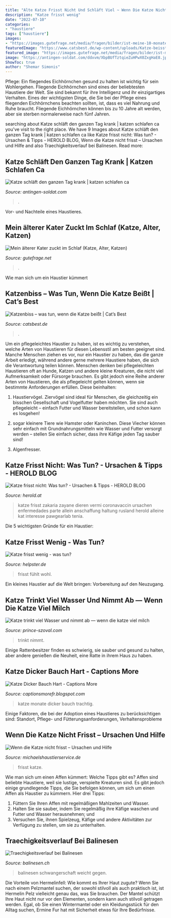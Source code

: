 ```yaml
---
title: "Alte Katze Frisst Nicht Und Schläft Viel ~ Wenn Die Katze Nicht Frisst – Ursachen Und Hilfe"
description: "Katze frisst wenig"
date: "2022-07-10"
categories:
- "haustiere"
tags: ["haustiere"]
images:
- "https://images.gutefrage.net/media/fragen/bilder/ist-meine-10-monate-alte-katze-traechtig/1_big.jpg?v=1527076779000"
featuredImage: "https://www.catsbest.de/wp-content/uploads/Katze-beisst-in-Hand_shutterstock_1617411478.jpg"
featured_image: "https://images.gutefrage.net/media/fragen/bilder/ist-meine-10-monate-alte-katze-traechtig/1_big.jpg?v=1527076779000"
image: "https://antingen-soldat.com/ddxvm/XbpBUfTztqieZuHPwX0ZxgHaE8.jpg"
ShowToc: true
author: "Shemar Simonis"
---
```



Pflege: Ein fliegendes Eichhörnchen gesund zu halten ist wichtig für sein Wohlergehen.
Fliegende Eichhörnchen sind eines der beliebtesten Haustiere der Welt. Sie sind bekannt für ihre Intelligenz und ihr einzigartiges Verhalten. Eines der wichtigsten Dinge, die Sie bei der Pflege eines fliegenden Eichhörnchens beachten sollten, ist, dass es viel Nahrung und Ruhe braucht. Fliegende Eichhörnchen können bis zu 10 Jahre alt werden, aber sie sterben normalerweise nach fünf Jahren.

	

		
searching about Katze schläft den ganzen Tag krank | katzen schlafen ca you've visit to the right place. We have 9 Images about Katze schläft den ganzen Tag krank | katzen schlafen ca like Katze frisst nicht: Was tun? - Ursachen &amp; Tipps - HEROLD BLOG, Wenn die Katze nicht frisst – Ursachen und Hilfe and also Traechigkeitsverlauf bei Balinesen. Read more:
		
    
## Katze Schläft Den Ganzen Tag Krank | Katzen Schlafen Ca

<img loading=lazy src="https://antingen-soldat.com/ddxvm/XbpBUfTztqieZuHPwX0ZxgHaE8.jpg" onerror="this.onerror=null;this.src='https://tse4.mm.bing.net/th?id=OIP.8-ZCfc4NTYdt05GKNo3t7QAAAA&amp;pid=15.1';" alt="Katze schläft den ganzen Tag krank | katzen schlafen ca">

_Source: antingen-soldat.com_

>. 

	

Vor- und Nachteile eines Haustieres.

    
## Mein älterer Kater Zuckt Im Schlaf (Katze, Alter, Katzen)

<img loading=lazy src="https://images.gutefrage.net/media/fragen/bilder/mein-aelterer-kater-zuckt-im-schlaf/0_original.jpg?v=1412264878000" onerror="this.onerror=null;this.src='https://tse3.mm.bing.net/th?id=OIP.wD8YvhXE1Fy89SXVg8YGQgHaHa&amp;pid=15.1';" alt="Mein älterer Kater zuckt im Schlaf (Katze, Alter, Katzen)">

_Source: gutefrage.net_

>. 

	

Wie man sich um ein Haustier kümmert

    
## Katzenbiss – Was Tun, Wenn Die Katze Beißt | Cat’s Best

<img loading=lazy src="https://www.catsbest.de/wp-content/uploads/Katze-beisst-in-Hand_shutterstock_1617411478.jpg" onerror="this.onerror=null;this.src='https://tse2.mm.bing.net/th?id=OIP.5Q7JsDXqSzNjp6d00wERHAHaE8&amp;pid=15.1';" alt="Katzenbiss – was tun, wenn die Katze beißt | Cat’s Best">

_Source: catsbest.de_

>. 

	

Um ein pflegeleichtes Haustier zu haben, ist es wichtig zu verstehen, welche Arten von Haustieren für diesen Lebensstil am besten geeignet sind. Manche Menschen ziehen es vor, nur ein Haustier zu haben, das die ganze Arbeit erledigt, während andere gerne mehrere Haustiere haben, die sich die Verantwortung teilen können.
Menschen denken bei pflegeleichten Haustieren oft an Hunde, Katzen und andere kleine Kreaturen, die nicht viel Aufmerksamkeit oder Fürsorge brauchen. Es gibt jedoch eine Reihe anderer Arten von Haustieren, die als pflegeleicht gelten können, wenn sie bestimmte Anforderungen erfüllen. Diese beinhalten:
1) Haustiervögel. Ziervögel sind ideal für Menschen, die gleichzeitig ein bisschen Gesellschaft und Vogelfutter haben möchten. Sie sind auch pflegeleicht – einfach Futter und Wasser bereitstellen, und schon kann es losgehen!

2) sogar kleinere Tiere wie Hamster oder Kaninchen. Diese Viecher können sehr einfach mit Grundnahrungsmitteln wie Wasser und Futter versorgt werden – stellen Sie einfach sicher, dass ihre Käfige jeden Tag sauber sind!

3) Algenfresser.

    
## Katze Frisst Nicht: Was Tun? - Ursachen &amp; Tipps - HEROLD BLOG

<img loading=lazy src="https://www.herold.at/blog/wp-content/uploads/2019/03/Katze-frisst-nicht_Unsplash.jpg" onerror="this.onerror=null;this.src='https://tse3.mm.bing.net/th?id=OIP.c4KjPzQ-8kqmMZK-LpmI3QHaDf&amp;pid=15.1';" alt="Katze frisst nicht: Was tun? - Ursachen &amp; Tipps - HEROLD BLOG">

_Source: herold.at_

>katze frisst zakaria zayane dieren vermi coronavaccin ursachen enfermedades parte allein anschaffung haltung rusland herold alleine kat interesse pawgearlab tenia. 

	

Die 5 wichtigsten Gründe für ein Haustier:

    
## Katze Frisst Wenig - Was Tun?

<img loading=lazy src="https://static.helpster.de/attachments/articles/icons/000/076/176/featured/iStock_000017446573XSmall.jpg" onerror="this.onerror=null;this.src='https://tse4.mm.bing.net/th?id=OIP.25uWO_ADyQeQQVDZf2uaMwAAAA&amp;pid=15.1';" alt="Katze frisst wenig - was tun?">

_Source: helpster.de_

>frisst fühlt wohl. 

	

Ein kleines Haustier auf die Welt bringen: Vorbereitung auf den Neuzugang.

    
## Katze Trinkt Viel Wasser Und Nimmt Ab — Wenn Die Katze Viel Milch

<img loading=lazy src="https://prince-szoval.com/oatmvl/EDCUi0Gu2hkJFidVwKkvfwHaEK.jpg" onerror="this.onerror=null;this.src='https://tse2.mm.bing.net/th?id=OIP.nRDYBgJDxYSNm2DCzEVwLgAAAA&amp;pid=15.1';" alt="Katze trinkt viel Wasser und nimmt ab — wenn die katze viel milch">

_Source: prince-szoval.com_

>trinkt nimmt. 

	

Einige Rattenbesitzer finden es schwierig, sie sauber und gesund zu halten, aber andere genießen die Neuheit, eine Ratte in ihrem Haus zu haben.

    
## Katze Dicker Bauch Hart - Captions More

<img loading=lazy src="https://images.gutefrage.net/media/fragen/bilder/ist-meine-10-monate-alte-katze-traechtig/1_big.jpg?v=1527076779000" onerror="this.onerror=null;this.src='https://tse3.mm.bing.net/th?id=OIP.nFpDStwv1R_gScc3msY6EQHaHa&amp;pid=15.1';" alt="Katze Dicker Bauch Hart - Captions More">

_Source: captionsmorefr.blogspot.com_

>katze monate dicker bauch trachtig. 

	

Einige Faktoren, die bei der Adoption eines Haustieres zu berücksichtigen sind: Standort, Pflege- und Fütterungsanforderungen, Verhaltensprobleme

    
## Wenn Die Katze Nicht Frisst – Ursachen Und Hilfe

<img loading=lazy src="https://cdn.website-editor.net/a14cca748b6340a5885c9fe0a2f574fe/dms3rep/multi/IMG_3478-c926df7e-96c65826.jpeg" onerror="this.onerror=null;this.src='https://tse3.mm.bing.net/th?id=OIP.P0fWg8oPnJ7RjPzOpP-5OAHaCv&amp;pid=15.1';" alt="Wenn die Katze nicht frisst – Ursachen und Hilfe">

_Source: michaelshaustierservice.de_

>frisst katze. 

	

Wie man sich um einen Affen kümmert: Welche Tipps gibt es?
Affen sind beliebte Haustiere, weil sie lustige, verspielte Kreaturen sind. Es gibt jedoch einige grundlegende Tipps, die Sie befolgen können, um sich um einen Affen als Haustier zu kümmern. Hier drei Tipps:
1. Füttern Sie Ihren Affen mit regelmäßigen Mahlzeiten und Wasser.
2. Halten Sie sie sauber, indem Sie regelmäßig ihre Käfige waschen und Futter und Wasser herausnehmen; und
3. Versuchen Sie, ihnen Spielzeug, Käfige und andere Aktivitäten zur Verfügung zu stellen, um sie zu unterhalten.

    
## Traechigkeitsverlauf Bei Balinesen

<img loading=lazy src="http://www.balinesen.ch/esqui8.jpg" onerror="this.onerror=null;this.src='https://tse3.mm.bing.net/th?id=OIP.LnyQGOyfwBRQ4-Vh7mAyvwAAAA&amp;pid=15.1';" alt="Traechigkeitsverlauf bei Balinesen">

_Source: balinesen.ch_

>balinesen schwangerschaft weicht gegen. 

	

Die Vorteile von Hermelinfell: Wie kommt es Ihrer Haut zugute?
Wenn Sie nach einem Pelzmantel suchen, der sowohl stilvoll als auch praktisch ist, ist Hermelin Pelz vielleicht genau das, was Sie brauchen. Der Mantel schützt Ihre Haut nicht nur vor den Elementen, sondern kann auch stilvoll getragen werden. Egal, ob Sie einen Wintermantel oder ein Kleidungsstück für den Alltag suchen, Ermine Fur hat mit Sicherheit etwas für Ihre Bedürfnisse.

